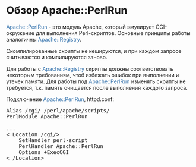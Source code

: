 ﻿# Обзор Apache::PerlRun

<font style="color: #2f6fab;">Apache::PerlRun</font> - это модуль Apache, который эмулирует CGI-окружение для выполнения Perl-скриптов. Основные принципы работы аналогичны <font style="color: #2f6fab;">Apache::Registry</font>.

Скомпилированные скрипты не кешируются, и при каждом запросе считываются и компилируются заново.

Для работы с <font style="color: #2f6fab;">Apache::Registry</font> скрипты должны соответствовать некоторым требованиям, чтоб избежать ошибок при выполнении и утечек памяти. Для работы под <font style="color: #2f6fab;">Apache::PerlRun</font> изменять скрипты не требуется, т.к. память очищается после выполнения каждого запроса.

Подключение <font style="color: #2f6fab;">Apache::PerlRun</font>, httpd.conf:

<pre>
Alias /cgi/ /perl/apache/scripts/ 
PerlModule Apache::PerlRun

...
&lt; Location /cgi/&gt;
    SetHandler perl-script
    PerlHandler Apache::PerlRun
    Options +ExecCGI
&lt; /Location&gt;
</pre>